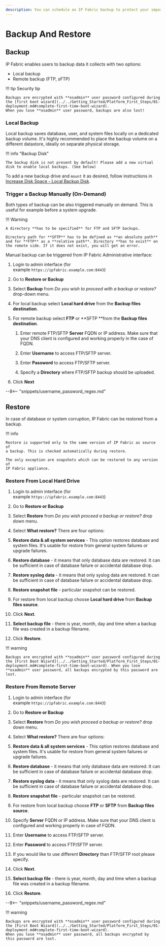 ```yaml
---
description: You can schedule an IP Fabric backup to protect your important data locally or remotely. You also have the option to restore a previous backup.
---
```


# Backup And Restore

## Backup

IP Fabric enables users to backup data it collects with two options:

- Local backup
- Remote backup (FTP, sFTP)

!!! tip Security tip

    Backups are encrypted with **osadmin** user password configured during the [first boot wizard](../../Getting_Started/Platform_First_Steps/01-deployment.md#complete-first-time-boot-wizard).
    When you lose **osadmin** user password, backups are also lost!

### Local Backup

Local backup saves database, user, and system files locally on a dedicated backup volume. It's highly recommended to place the backup volume on a different datastore, ideally on separate physical storage.

!!! info "Backup Disk"

    The backup disk is not present by default! Please add a new virtual disk to enable local backups. (See below)

To add a new backup drive and `mount` it as desired, follow instructions in [Increase Disk Space - Local Backup Disk](../../System_Administration/increase_disk_space.md#local-backup-disk).

### Trigger a Backup Manually (On-Demand)

Both types of backup can be also triggered manually on demand. This is
useful for example before a system upgrade.

!!! Warning

    A directory **has to be specified** for FTP and SFTP backups.

    Directory path for **SFTP** has to be defined as **an absolute path** and for **FTP** as a **relative path**. Directory **has to exist** on the remote side. If it does not exist, you will get an error.

Manual backup can be triggered from IP Fabric Administrative interface:

1. Login to admin interface (for
   example `https://ipfabric.example.com:8443`)

2. Go to **Restore or Backup**

3. Select **Backup** from *Do you wish to proceed with a backup or
   restore?* drop-down menu.

4. For local backup select **Local hard drive** from the **Backup
   files destination**.

5. For remote backup select **FTP** or **SFTP **from the **Backup
   files destination**.

   1. Enter remote FTP/SFTP **Server** FQDN or IP address. Make sure
      that your DNS client is configured and working properly in the
      case of FQDN.

   2. Enter **Username** to access FTP/SFTP server.

   3. Enter **Password** to access FTP/SFTP server.

   4. Specify a **Directory** where FTP/SFTP backup should be
      uploaded.

6. Click **Next**

--8<-- "snippets/username_password_regex.md"

## Restore

In case of database or system corruption, IP Fabric can be restored from
a backup.

!!! info

    Restore is supported only to the same version of IP Fabric as source of
    a backup. This is checked automatically during restore.

    The only exception are snapshots which can be restored to any version of
    IP Fabric appliance.

### Restore From Local Hard Drive

1. Login to admin interface (for
   example `https://ipfabric.example.com:8443`)

2. Go to **Restore or Backup**

3. Select **Restore** from *Do you wish proceed a backup or
   restore?* drop down menu.

4. Select **What restore?** There are four options:

  1. **Restore data & all system services** - This option restores
     database and system files. It's usable for restore from general
     system failures or upgrade failures.

  2. **Restore database** - it means that only database data are
     restored. It can be sufficient in case of database failure or
     accidental database drop.

  3. **Restore syslog data** - it means that only syslog data are
     restored. It can be sufficient in case of database failure or
     accidental database drop.

  4. **Restore snapshot file** - particular snapshot can be
     restored.

5. For restore from local backup choose **Local hard drive** from
   **Backup files source**.

6. Click **Next**.

7. **Select backup file** - there is year, month, day and time when a
   backup file was created in a backup filename.

8. Click **Restore**.

!!! warning

    Backups are encrypted with **osadmin** user password configured during the [First Boot Wizard](../../Getting_Started/Platform_First_Steps/01-deployment.md#complete-first-time-boot-wizard). When you lose **osadmin** user password, all backups encrypted by this password are lost.

### Restore From Remote Server

1.  Login to admin interface (for
    example `https://ipfabric.example.com:8443`)

2.  Go to **Restore or Backup**

3.  Select **Restore** from *Do you wish proceed a backup or
    restore?* drop down menu.

4.  Select **What restore?** There are four options:

   1. **Restore data & all system services** - This option restores
      database and system files. It's usable for restore from general
      system failures or upgrade failures.

   2. **Restore database** - it means that only database data are
      restored. It can be sufficient in case of database failure or
      accidental database drop.

   3. **Restore syslog data** - it means that only syslog data are
      restored. It can be sufficient in case of database failure or
      accidental database drop.

   4. **Restore snapshot file** - particular snapshot can be
      restored.

5.  For restore from local backup choose **FTP** or **SFTP** from
    **Backup files source**.

6.  Specify **Server** FQDN or IP address. Make sure that your DNS
    client is configured and working properly in case of FQDN.

7.  Enter **Username** to access FTP/SFTP server.

8.  Enter **Password** to access FTP/SFTP server.

9.  If you would like to use different **Directory** than
    FTP/SFTP root please specify.

10. Click **Next**.

11. **Select backup file** - there is year, month, day and time when a
    backup file was created in a backup filename.

12. Click **Restore**.

--8<-- "snippets/username_password_regex.md"

!!! warning

    Backups are encrypted with **osadmin** user password configured during
    the [First Boot Wizard](../../Getting_Started/Platform_First_Steps/01-deployment.md#complete-first-time-boot-wizard).
    When you lose **osadmin** user password, all backups encrypted by
    this password are lost.
